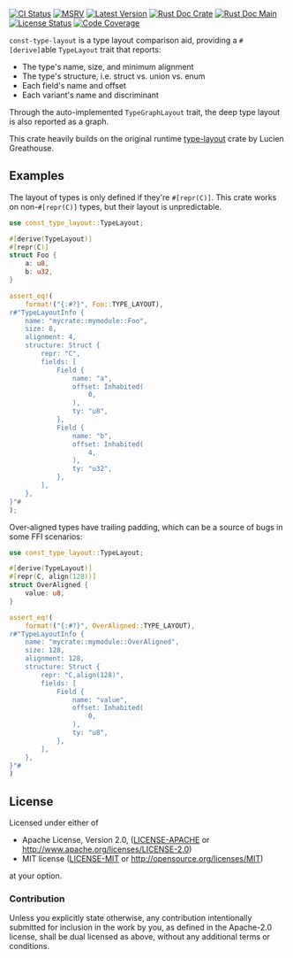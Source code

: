 [![CI Status]][workflow] [![MSRV]][repo] [![Latest Version]][crates.io] [![Rust Doc Crate]][docs.rs] [![Rust Doc Main]][docs] [![License Status]][fossa] [![Code Coverage]][codecov]

[CI Status]: https://img.shields.io/github/actions/workflow/status/juntyr/const-type-layout/ci.yml?branch=main
[workflow]: https://github.com/juntyr/const-type-layout/actions/workflows/ci.yml?query=branch%3Amain

[MSRV]: https://img.shields.io/badge/MSRV-1.78.0--nightly-orange
[repo]: https://github.com/juntyr/const-type-layout

[Latest Version]: https://img.shields.io/crates/v/const-type-layout
[crates.io]: https://crates.io/crates/const-type-layout

[Rust Doc Crate]: https://img.shields.io/docsrs/const-type-layout
[docs.rs]: https://docs.rs/const-type-layout/

[Rust Doc Main]: https://img.shields.io/badge/docs-main-blue
[docs]: https://juntyr.github.io/const-type-layout/const_type_layout

[License Status]: https://app.fossa.com/api/projects/custom%2B26490%2Fgithub.com%2Fjuntyr%2Fconst-type-layout.svg?type=shield
[fossa]: https://app.fossa.com/projects/custom%2B26490%2Fgithub.com%2Fjuntyr%2Fconst-type-layout?ref=badge_shield

[Code Coverage]: https://img.shields.io/codecov/c/github/juntyr/const-type-layout?token=J39WVBIMZX
[codecov]: https://codecov.io/gh/juntyr/const-type-layout

`const-type-layout` is a type layout comparison aid, providing a `#[derive]`able `TypeLayout` trait
that reports:
- The type's name, size, and minimum alignment
- The type's structure, i.e. struct vs. union vs. enum
- Each field's name and offset
- Each variant's name and discriminant

Through the auto-implemented `TypeGraphLayout` trait, the deep type layout is also reported as a graph.

This crate heavily builds on the original runtime [type-layout](https://github.com/LPGhatguy/type-layout) crate by Lucien Greathouse.

## Examples

The layout of types is only defined if they're `#[repr(C)]`. This crate works on
non-`#[repr(C)]` types, but their layout is unpredictable.

```rust
use const_type_layout::TypeLayout;

#[derive(TypeLayout)]
#[repr(C)]
struct Foo {
    a: u8,
    b: u32,
}

assert_eq!(
    format!("{:#?}", Foo::TYPE_LAYOUT),
r#"TypeLayoutInfo {
    name: "mycrate::mymodule::Foo",
    size: 8,
    alignment: 4,
    structure: Struct {
        repr: "C",
        fields: [
            Field {
                name: "a",
                offset: Inhabited(
                    0,
                ),
                ty: "u8",
            },
            Field {
                name: "b",
                offset: Inhabited(
                    4,
                ),
                ty: "u32",
            },
        ],
    },
}"#
);
```

Over-aligned types have trailing padding, which can be a source of bugs in some
FFI scenarios:

```rust
use const_type_layout::TypeLayout;

#[derive(TypeLayout)]
#[repr(C, align(128))]
struct OverAligned {
    value: u8,
}

assert_eq!(
    format!("{:#?}", OverAligned::TYPE_LAYOUT),
r#"TypeLayoutInfo {
    name: "mycrate::mymodule::OverAligned",
    size: 128,
    alignment: 128,
    structure: Struct {
        repr: "C,align(128)",
        fields: [
            Field {
                name: "value",
                offset: Inhabited(
                    0,
                ),
                ty: "u8",
            },
        ],
    },
}"#
)
```

## License

Licensed under either of

 * Apache License, Version 2.0, ([LICENSE-APACHE](LICENSE-APACHE) or http://www.apache.org/licenses/LICENSE-2.0)
 * MIT license ([LICENSE-MIT](LICENSE-MIT) or http://opensource.org/licenses/MIT)

at your option.

### Contribution
Unless you explicitly state otherwise, any contribution intentionally submitted for inclusion in the work by you, as defined in the Apache-2.0 license, shall be dual licensed as above, without any additional terms or conditions.
